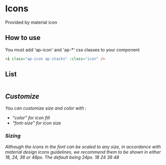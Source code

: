 

# Icons

Provided by material icon

## How to use

You must add 'ap-icon' and 'ap-*' css classes to your component
```html
<i class="ap-icon ap-stacks" :class="icon" />
```

## List

<div class="iconContainer">
<copyContainer  v-for="icon in iconsList">
    <i class="ap-icon" :class="icon" />
</copyContainer >
</div>

## Customize

*You can customize size and color with :*

- "color" for icon fill
- "font-size" for icon size

<copyContainer >
    <i class="ap-icon ap-stacks"  :style="{ 'color': 'red'}"/>
</copyContainer >
<copyContainer>
    <i class="ap-icon ap-stacks"  :style="{ 'color': '#CCCCCC'}"/>
</copyContainer >
<copyContainer>
    <i class="ap-icon ap-stacks"  :style="{ 'color': 'var(--color-blue)'}"/>
</copyContainer >

### Sizing

Although the icons in the font can be scaled to any size, in accordance with material design icons guidelines, we recommend them to be shown in either 18, 24, 36 or 48px. The default being 24px.
<copyContainer :copyContent="'var(--icon-sm)'">
    <i class="ap-icon ap-stacks"  :style="{ 'fontSize': 'var(--icon-sm)'}"/>
    18
</copyContainer >
<copyContainer :copyContent="'var(--icon-md)'">
    <i class="ap-icon ap-stacks"  :style="{ 'fontSize': 'var(--icon-md)'}"/>
    24
</copyContainer >
<copyContainer :copyContent="'var(--icon-lg)'">
    <i class="ap-icon ap-stacks"  :style="{ 'fontSize': 'var(--icon-lg)'}"/>
    36
</copyContainer >
<copyContainer :copyContent="'var(--icon-xl)'">
    <i class="ap-icon ap-stacks"  :style="{ 'fontSize': 'var(--icon-xl)'}"/>
    48
</copyContainer >

<style>
    .iconContainer{
        display: grid;
        grid-template-columns: 1fr 1fr ;
        grid-template-columns: 1fr 1fr  1fr;
        column-gap: 15px;
    }
       .iconContainer *{
           font-size: var(--icon-lg);
       }

</style>
<script setup>

const iconsList = [
    "ap-trash",
    "ap-update",
    "ap-edit",
    "ap-palet",
    "ap-zoom-in",
    "ap-zoom-out",
    "ap-zoom-in2",
    "ap-zoom-out2",
    "ap-shuffle",
    "ap-fullscren-close",
    "ap-fullscren-open",
    "ap-scale",
    "ap-unscale",
    "ap-lock",
    "ap-lock-open",
    "ap-align-left",
    "ap-align-center",
    "ap-align-right",
    "ap-align-justify",
    "ap-logout",
    "ap-login",
    "ap-align-vertical-bottom",
    "ap-align-vertical-top",
    "ap-align-vertical-center",
    "ap-align-horizontal-left",
    "ap-align-horizontal-right",
    "ap-align-horizontal-center",
    "ap-chevron-bottom",
    "ap-chevron-left",
    "ap-chevron-right",
    "ap-chevron-top",
    "ap-first-page",
    "ap-last-page",
    "ap-bold",
    "ap-italic",
    "ap-underlined",
    "ap-close",
    "ap-search",
    "ap-add",
    "ap-download",
    "ap-image",
    "ap-transform",
    "ap-settings",
    "ap-stacks",
    "ap-copy",
    "ap-magnet",
    "ap-logo",
    "ap-rotate",
    "ap-warp",
    "ap-resize",
    "ap-view",
    "ap-select",
    "ap-text",
    "ap-settings2",
    "ap-pen",
    "ap-duplicate",
    "ap-tag",
    "ap-trash2",
    "ap-page",
    "ap-page2",
    "ap-filters",
    "ap-squares",
    "ap-cross",
    "ap-home",
    "ap-pdf",
    "ap-pdf2",
    "ap-list",
    "ap-plus"
    ];
</script>
